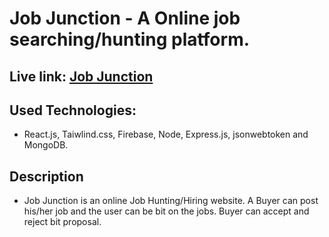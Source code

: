 # Job Junction - A Online job searching/hunting platform.

## Live link: [Job Junction](https://job-web-client.web.app/)



## Used Technologies:
 - React.js, Taiwlind.css, Firebase, Node, Express.js, jsonwebtoken and MongoDB.

## Description 
- Job Junction is an online Job Hunting/Hiring website. A Buyer can post his/her job and the user can be bit on the jobs. Buyer can accept and reject bit proposal. 



